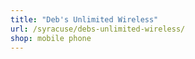 ```yaml
---
title: "Deb's Unlimited Wireless"
url: /syracuse/debs-unlimited-wireless/
shop: mobile phone
---
```

